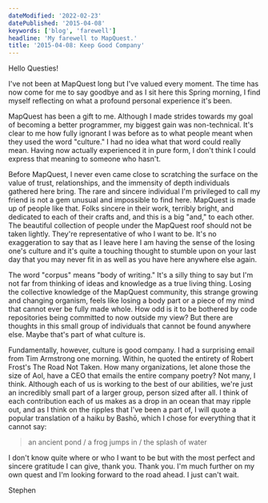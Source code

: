 ```yaml
---
dateModified: '2022-02-23'
datePublished: '2015-04-08'
keywords: ['blog', 'farewell']
headline: 'My farewell to MapQuest.'
title: '2015-04-08: Keep Good Company'
---
```


Hello Questies!

I've not been at MapQuest long but I've valued every moment. The time has now
come for me to say goodbye and as I sit here this Spring morning, I find myself
reflecting on what a profound personal experience it's been.

MapQuest has been a gift to me. Although I made strides towards my goal of
becoming a better programmer, my biggest gain was non-technical. It's clear to
me how fully ignorant I was before as to what people meant when they used the
word "culture." I had no idea what that word could really mean. Having now
actually experienced it in pure form, I don't think I could express that meaning
to someone who hasn't.

Before MapQuest, I never even came close to scratching the surface on the value
of trust, relationships, and the immensity of depth individuals gathered here
bring. The rare and sincere individual I'm privileged to call my friend is not a
gem unusual and impossible to find here. MapQuest is made up of people like
that. Folks sincere in their work, terribly bright, and dedicated to each of
their crafts and, and this is a big "and," to each other. The beautiful
collection of people under the MapQuest roof should not be taken lightly.
They're representative of who I want to be. It's no exaggeration to say that as
I leave here I am having the sense of the losing one's culture and it's quite a
touching thought to stumble upon on your last day that you may never fit in as
well as you have here anywhere else again.

The word "corpus" means "body of writing." It's a silly thing to say but I'm not
far from thinking of ideas and knowledge as a true living thing. Losing the
collective knowledge of the MapQuest community, this strange growing and
changing organism, feels like losing a body part or a piece of my mind that
cannot ever be fully made whole. How odd is it to be bothered by code
repositories being committed to now outside my view? But there are thoughts in
this small group of individuals that cannot be found anywhere else. Maybe that's
part of what culture is.

Fundamentally, however, culture is good company. I had a surprising email from
Tim Armstrong one morning. Within, he quoted the entirety of Robert Frost's The
Road Not Taken. How many organizations, let alone those the size of Aol, have a
CEO that emails the entire company poetry? Not many, I think. Although each of
us is working to the best of our abilities, we're just an incredibly small part
of a larger group, person sized after all. I think of each contribution each of
us makes as a drop in an ocean that may ripple out, and as I think on the
ripples that I've been a part of, I will quote a popular translation of a haiku
by Bashō, which I chose for everything that it cannot say:

> an ancient pond / a frog jumps in / the splash of water

I don't know quite where or who I want to be but with the most perfect and
sincere gratitude I can give, thank you. Thank you. I'm much further on my own
quest and I'm looking forward to the road ahead. I just can't wait.

Stephen
